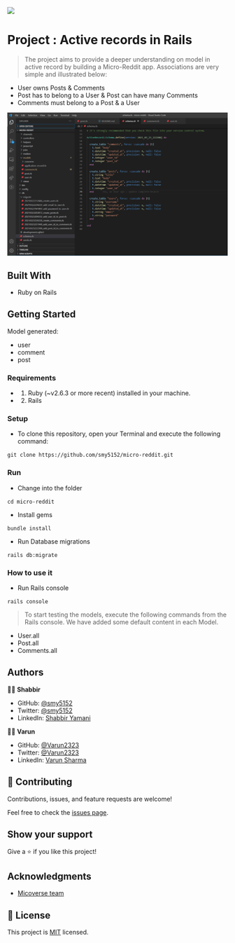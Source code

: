 ![](https://img.shields.io/badge/Microverse-blueviolet)

# Project : Active records in Rails

> The project aims to provide a deeper understanding on model in active record by building a Micro-Reddit app. Associations are very simple and illustrated below:
- User owns Posts & Comments
- Post has to belong to a User & Post can have many Comments 
- Comments must belong to a Post & a User

![reddit](schema-micro-reddit.PNG)

## Built With

- Ruby on Rails

## Getting Started

Model generated:

- user
- comment
- post

### Requirements
- 1. Ruby (~v2.6.3 or more recent) installed in your machine.
- 2. Rails

### Setup

* To clone this repository, open your Terminal and execute the following command:
```
git clone https://github.com/smy5152/micro-reddit.git
```

### Run
* Change into the folder
```
cd micro-reddit
```
* Install gems
```
bundle install
```
* Run Database migrations
```
rails db:migrate
```

### How to use it

* Run Rails console
```
rails console
```

> To start testing the models, execute the following commands from the Rails console.
> We have added some default content in each Model.

- User.all
- Post.all
- Comments.all

## Authors

🧑‍💻 **Shabbir**

- GitHub: [@smy5152](https://github.com/smy5152)
- Twitter: [@smy5152](https://twitter.com/smy5152)
- LinkedIn: [Shabbir Yamani](https://www.linkedin.com/in/shabbirmyamani/)

🧑‍💻 **Varun**

- GitHub: [@Varun2323](https://github.com/Varun2323)
- Twitter: [@Varun2323]()
- LinkedIn: [Varun Sharma]()

## 🤝 Contributing

Contributions, issues, and feature requests are welcome!

Feel free to check the [issues page](https://github.com/issues).

## Show your support

Give a ⭐️ if you like this project!

## Acknowledgments

- [Micoverse team](https://microverse.pathwright.com/library/fast-track-curriculum/69047/path/step/49722535/)

## 📝 License

This project is [MIT](https://opensource.org/licenses/MIT) licensed.
